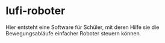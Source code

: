 # lufi-roboter
Hier entsteht eine Software für Schüler, mit deren Hilfe sie die Bewegungsabläufe einfacher Roboter steuern können.
